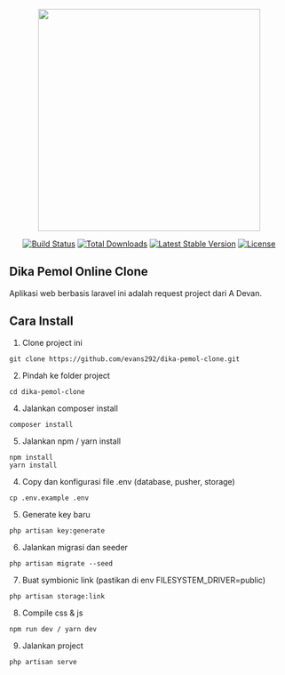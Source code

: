 <p align="center"><a href="https://laravel.com" target="_blank"><img src="https://raw.githubusercontent.com/laravel/art/master/logo-lockup/5%20SVG/2%20CMYK/1%20Full%20Color/laravel-logolockup-cmyk-red.svg" width="400"></a></p>

<p align="center">
<a href="https://travis-ci.org/laravel/framework"><img src="https://travis-ci.org/laravel/framework.svg" alt="Build Status"></a>
<a href="https://packagist.org/packages/laravel/framework"><img src="https://img.shields.io/packagist/dt/laravel/framework" alt="Total Downloads"></a>
<a href="https://packagist.org/packages/laravel/framework"><img src="https://img.shields.io/packagist/v/laravel/framework" alt="Latest Stable Version"></a>
<a href="https://packagist.org/packages/laravel/framework"><img src="https://img.shields.io/packagist/l/laravel/framework" alt="License"></a>
</p>

## Dika Pemol Online Clone
Aplikasi web berbasis laravel ini adalah request project dari A Devan.

## Cara Install 
1. Clone project ini 
```
git clone https://github.com/evans292/dika-pemol-clone.git
```
2. Pindah ke folder project
```
cd dika-pemol-clone
```
4. Jalankan composer install
```
composer install
```
5. Jalankan npm / yarn install
```
npm install 
yarn install
```
4. Copy dan konfigurasi file .env (database, pusher, storage)
```
cp .env.example .env
```
5. Generate key baru
```
php artisan key:generate
```
6. Jalankan migrasi dan seeder
```
php artisan migrate --seed
```
7. Buat symbionic link (pastikan di env FILESYSTEM_DRIVER=public)
```
php artisan storage:link
```
8. Compile css & js
```
npm run dev / yarn dev
```
9. Jalankan project
```
php artisan serve
```
